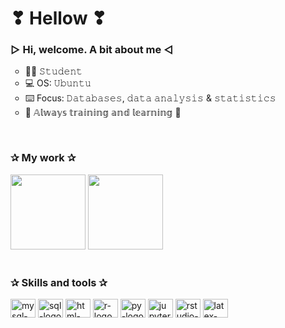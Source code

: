 # ❣ Hellow ❣

### ▷ Hi, welcome. A bit about me ◁
  <ul type="circle">
     <li> 👩‍💻️ 𝚂𝚝𝚞𝚍𝚎𝚗𝚝 </li>
     <li> 💻 OS: 𝚄𝚋𝚞𝚗𝚝𝚞 </li>
     <li> ⌨️ Focus: 𝙳𝚊𝚝𝚊𝚋𝚊𝚜𝚎𝚜, 𝚍𝚊𝚝𝚊 𝚊𝚗𝚊𝚕𝚢𝚜𝚒𝚜 & 𝚜𝚝𝚊𝚝𝚒𝚜𝚝𝚒𝚌𝚜 </li>
     <li> 🌺️ 𝔸𝕝𝕨𝕒𝕪𝕤 𝕥𝕣𝕒𝕚𝕟𝕚𝕟𝕘 𝕒𝕟𝕕 𝕝𝕖𝕒𝕣𝕟𝕚𝕟𝕘 🌺️</li>
  </ul>

<br>

### ✰ My work ✰
<div>
	<img height="120 cm" src="https://github-readme-stats.vercel.app/api?username=0draS0&hide=stars,contribs&show_icons=true&theme=tokyonight"/>
	<img height="120 cm" src="https://github-readme-stats.vercel.app/api/top-langs/?username=0draS0&theme=tokyonight"/> <!-- &layout=compact -->
</div>
<br>

### ✰ Skills and tools  ✰
<!--- Banner de lenguajes con iconos --->
<div style = "display: inline_block">
	<img alt = "mysql-logo" height ="30" width="40" src="https://cdn.jsdelivr.net/gh/devicons/devicon/icons/mysql/mysql-original.svg"/>
	<img alt = "sql-logo" height ="30" width="40" src="https://cdn.jsdelivr.net/gh/devicons/devicon/icons/microsoftsqlserver/microsoftsqlserver-plain.svg"/>
        <!-- <img alt = "php-logo" height ="30" width="40" src="https://cdn.jsdelivr.net/gh/devicons/devicon/icons/php/php-plain.svg"/> -->
	<img alt = "html-logo" height ="30" width="40" src="https://cdn.jsdelivr.net/gh/devicons/devicon/icons/html5/html5-plain.svg"/>
	<img alt = "r-logo" height ="30" width="40" src="https://cdn.jsdelivr.net/gh/devicons/devicon/icons/r/r-original.svg"/>
	<img alt = "py-logo" height ="30" width="40" src="https://cdn.jsdelivr.net/gh/devicons/devicon/icons/python/python-original.svg"/>
	<!-- <img alt = "c-logo" height ="30" width="40" src="https://cdn.jsdelivr.net/gh/devicons/devicon/icons/c/c-plain.svg"/> -->
        <img alt = "jupyter-logo" height ="30" width="40" src="https://cdn.jsdelivr.net/gh/devicons/devicon/icons/jupyter/jupyter-original.svg" />
	<img alt = "rstudio-logo" height ="30" width="40" src="https://cdn.jsdelivr.net/gh/devicons/devicon/icons/rstudio/rstudio-plain.svg" />
	<img alt = "latex-logo" height ="30" width="40" src="https://cdn.jsdelivr.net/gh/devicons/devicon/icons/latex/latex-original.svg" />
</div>
<br>

<!--
### ✰ Social media ✰ 

<div>
        <img src="https://img.shields.io/badge/Discord-0draS0%230467-dbc9f1?style=for-the-badge&logo=discord&logoColor=white" alt="discord"/>
</div>
-->
